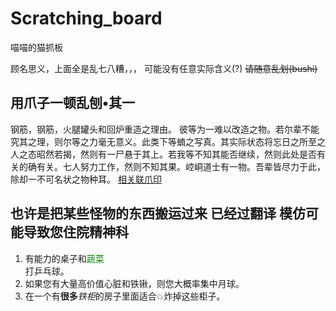 # Scratching_board
喵喵的猫抓板

顾名思义，上面全是乱七八糟，，，
可能没有任意实际含义(?)
<del>请随意乱划(bushi)</del>



<!-- 这是一条爪印  -->


## 用爪子一顿乱刨•其一
钢筋，钢筋，火腿罐头和回炉重造之理由。
彼等为一难以改造之物。若尔辈不能究其之理，则尔等之力毫无意义。此类下等蝻之写真。其实际状态将忘日之所至之人之态昭然若揭，然则有一尸悬于其上。若我等不知其能否继续，然则此处是否有关的确有关。七人努力工作，然则不知其果。崆峒道士有一物。吾辈皆尽力于此，除却一不可名状之物种耳。
<a href="rebar_and_spam_and_reason.pl">相关联爪印</a>

## 也许是把某些怪物的东西搬运过来 已经过翻译 模仿可能导致您住院精神科
<ol>
<li>有能力的桌子和<font color=green>蔬菜</font></li>
打乒乓球。
<li>如果您有大量高价值心脏和铁锹，则您大概率集中月球。</li>
<li>在一个有<b>很多</b><i>铁柜</i>的房子里面适合💥炸掉这些柜子。</li>
</ol>
